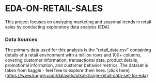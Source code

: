 # EDA-ON-RETAIL-SALES
  This project focuses on analyzing marketing and seasonal trends in retail sales by conducting  exploratory data analysis (EDA)

  ### Data Sources
The primary data used for this analysis is the "retail_data.csv"  containing details of a retail environment with a million rows and 100+ columns, covering customer information, transactional data, product details, promotional information, and customer behavior metrics. The dataset is taken from kaggle - feel free to explore them here. [click here] (<u>https://www.kaggle.com/datasets/utkalk/large-retail-data-set-for-eda</u>) 

